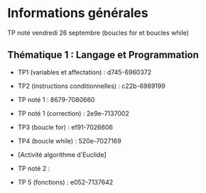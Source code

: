 # Informations générales 

TP noté vendredi 26 septembre (boucles for et boucles while)

## Thématique 1 : Langage et Programmation

- TP1 (variables et affectation) : d745-6960372
- TP2 (instructions conditionnelles) : c22b-6989199 

- TP noté 1 : 8679-7080660
- TP noté 1 (correction) : 2e9e-7137002

- TP3 (boucle for) : ef91-7026606
- TP4 (boucle while) : 520e-7027169
- [Activité algorithme d'Euclide]

- TP noté 2 :

- TP 5 (fonctions) : e052-7137642